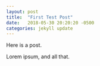 ```yaml
---
layout: post
title:  "First Test Post"
date:   2018-05-30 20:20:20 -0500
categories: jekyll update
---
```


Here is a post.

Lorem ipsum, and all that.